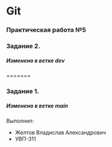 # Git
### Практическая работа №5
### Задание 2.
##### Изменено в ветке dev
=======
### Задание 1.
##### Изменено в ветке main

Выполнил:
* Желтов Владислав Александрович
* УВП-311